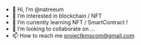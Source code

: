 - 👋 Hi, I’m @natreeum
- 👀 I’m interested in blockchain / NFT
- 🌱 I’m currently learning  NFT / SmartContract !
- 💞️ I’m looking to collaborate on ...
- 📫 How to reach me projectkmscom@gmail.com 

<!---
natreeum/natreeum is a ✨ special ✨ repository because its `README.md` (this file) appears on your GitHub profile.
You can click the Preview link to take a look at your changes.
--->
